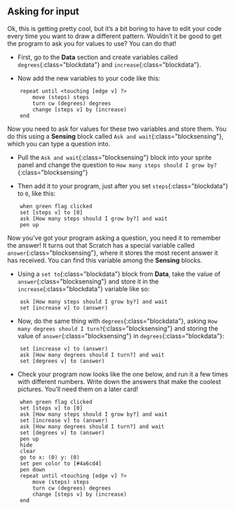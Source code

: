 ## Asking for input

Ok, this is getting pretty cool, but it’s a bit boring to have to edit your code every time you want to draw a different pattern. Wouldn’t it be good to get the program to ask you for values to use? You can do that!

+ First, go to the **Data** section and create variables called `degrees`{:class="blockdata"} and `increase`{:class="blockdata"}.

+ Now add the new variables to your code like this: 

```blocks
    repeat until <touching [edge v] ?> 
        move (steps) steps
        turn cw (degrees) degrees
        change [steps v] by (increase)
    end
```

Now you need to ask for values for these two variables and store them. You do this using a **Sensing** block called `Ask and wait`{:class="blocksensing"}, which you can type a question into. 

+ Pull the `Ask and wait`{:class="blocksensing"} block into your sprite panel and change the question to `How many steps should I grow by?`{:class="blocksensing"}

+ Then add it to your program, just after you set `steps`{:class="blockdata"} to `0`, like this: 

```blocks
    when green flag clicked
    set [steps v] to [0]
    ask [How many steps should I grow by?] and wait
    pen up
```

Now you’ve got your program asking a question, you need it to remember the answer! It turns out that Scratch has a special variable called `answer`{:class="blocksensing"}, where it stores the most recent answer it has received. You can find this variable among the **Sensing** blocks. 

+ Using a `set to`{:class="blockdata"} block from **Data**, take the value of `answer`{:class="blocksensing"} and store it in the `increase`{:class="blockdata"} variable like so: 

```blocks
    ask [How many steps should I grow by?] and wait
    set [increase v] to (answer)
```

+ Now, do the same thing with `degrees`{:class="blockdata"}, asking `How many degrees should I turn?`{:class="blocksensing"} and storing the value of `answer`{:class="blocksensing"} in `degrees`{:class="blockdata"}: 

```blocks
    set [increase v] to (answer)
    ask [How many degrees should I turn?] and wait
    set [degrees v] to (answer)
```

+ Check your program now looks like the one below, and run it a few times with different numbers. Write down the answers that make the coolest pictures. You’ll need them on a later card! 

```blocks
    when green flag clicked
    set [steps v] to [0]
    ask [How many steps should I grow by?] and wait
    set [increase v] to (answer)
    ask [How many degrees should I turn?] and wait
    set [degrees v] to (answer)
    pen up
    hide
    clear
    go to x: (0) y: (0)
    set pen color to [#4a6cd4]
    pen down
    repeat until <touching [edge v] ?> 
        move (steps) steps
        turn cw (degrees) degrees
        change [steps v] by (increase)
    end
```

